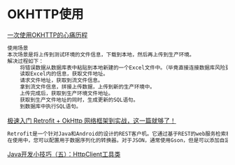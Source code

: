 # OKHTTP使用
[一次使用OKHTTP的心痛历程](https://www.cnblogs.com/yanzhenyidai/p/13042130.html)
```markdown
使用场景
本次场景是将上传到测试环境的文件信息，下载到本地，然后再上传到生产环境。
解决过程如下：
    将错误数据从数据库表中粘贴到本地新建的一个Excel文件中。（毕竟直接连接数据库风险更大）
    读取Excel内的信息，获取文件地址。
    请求文件地址，获取到流文件信息。
    拿到流文件信息，拼接上传数据，上传到新的生产环境中。
    上传完成后，获取到生产环境文件地址。
    获取到生产文件地址的同时，生成更新的SQL语句。
    到数据库中执行SQL语句。
```
[极速入门 Retrofit + OkHttp 网络框架到实战，这一篇就够了！](https://www.cnblogs.com/yuanhao-1999/p/12095983.html)
```markdown
Retrofit是一个针对Java和Android的设计的REST客户机。它通过基于REST的web服务检索和上传JSON(或其他结构化数据)变得相对容易。
在使用中，您可以配置用于数据序列化的转换器。对于JSON，通常使用Gson，但是可以添加自定义转换器来处理 XML 或其他协议。Retrofit对HTTP请求使用OkHttp库。
```
[Java开发小技巧（五）：HttpClient工具类](https://www.cnblogs.com/zkh101/p/9777973.html)
